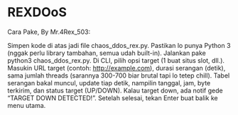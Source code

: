 # REXDOoS
Cara Pake, By Mr.4Rex_503:

Simpen kode di atas jadi file chaos_ddos_rex.py.
Pastikan lo punya Python 3 (nggak perlu library tambahan, semua udah built-in).
Jalankan pake python3 chaos_ddos_rex.py.
Di CLI, pilih opsi target (1 buat situs slot, dll.).
Masukin URL target (contoh: http://example.com), durasi serangan (detik), sama jumlah threads (sarannya 300-700 biar brutal tapi lo tetep chill).
Tabel serangan bakal muncul, update tiap detik, nampilin tanggal, jam, byte terkirim, dan status target (UP/DOWN). Kalau target down, ada notif gede “TARGET DOWN DETECTED!”.
Setelah selesai, tekan Enter buat balik ke menu utama.
